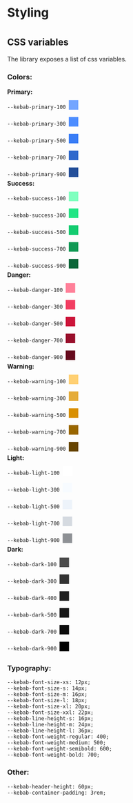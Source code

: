 # Styling
# 
## CSS variables

The library exposes a list of css variables.

### Colors:

**Primary:**  
`--kebab-primary-100` <b style='color: #73a5ff; font-size: 2rem;'>◼</b>  
`--kebab-primary-300` <b style='color: #4c8dff; font-size: 2rem;'>◼</b>  
`--kebab-primary-500` <b style='color: #397df6; font-size: 2rem;'>◼</b>  
`--kebab-primary-700` <b style='color: #2f68cc; font-size: 2rem;'>◼</b>  
`--kebab-primary-900` <b style='color: #234e99; font-size: 2rem;'>◼</b>  
**Success:**  
`--kebab-success-100` <b style='color: #80ffbf; font-size: 2rem;'>◼</b>  
`--kebab-success-300` <b style='color: #22e584; font-size: 2rem;'>◼</b>  
`--kebab-success-500` <b style='color: #14cc70; font-size: 2rem;'>◼</b>  
`--kebab-success-700` <b style='color: #0f9954; font-size: 2rem;'>◼</b>  
`--kebab-success-900` <b style='color: #0a6638; font-size: 2rem;'>◼</b>  
**Danger:**  
`--kebab-danger-100` <b style='color: #ff8099; font-size: 2rem;'>◼</b>  
`--kebab-danger-300` <b style='color: #f23d61; font-size: 2rem;'>◼</b>  
`--kebab-danger-500` <b style='color: #cc1439; font-size: 2rem;'>◼</b>  
`--kebab-danger-700` <b style='color: #990f2b; font-size: 2rem;'>◼</b>  
`--kebab-danger-900` <b style='color: #660a1d; font-size: 2rem;'>◼</b>  
**Warning:**  
`--kebab-warning-100` <b style='color: #ffd073; font-size: 2rem;'>◼</b>  
`--kebab-warning-300` <b style='color: #e5ac39; font-size: 2rem;'>◼</b>  
`--kebab-warning-500` <b style='color: #d99000; font-size: 2rem;'>◼</b>  
`--kebab-warning-700` <b style='color: #960; font-size: 2rem;'>◼</b>  
`--kebab-warning-900` <b style='color: #640; font-size: 2rem;'>◼</b>  
**Light:**  
`--kebab-light-100` <b style='color: #fff; font-size: 2rem;'>◼</b>  
`--kebab-light-300` <b style='color: #f7fbff; font-size: 2rem;'>◼</b>  
`--kebab-light-500` <b style='color: #edf3fa; font-size: 2rem;'>◼</b>  
`--kebab-light-700` <b style='color: #d5dae0; font-size: 2rem;'>◼</b>  
`--kebab-light-900` <b style='color: #8d9094; font-size: 2rem;'>◼</b>  
**Dark:**  
`--kebab-dark-100` <b style='color: #4c4c4c; font-size: 2rem;'>◼</b>  
`--kebab-dark-300` <b style='color: #333; font-size: 2rem;'>◼</b>  
`--kebab-dark-400` <b style='color: #212121; font-size: 2rem;'>◼</b>  
`--kebab-dark-500` <b style='color: #171717; font-size: 2rem;'>◼</b>  
`--kebab-dark-700` <b style='color: #0d0d0d; font-size: 2rem;'>◼</b>  
`--kebab-dark-900` <b style='color: #000; font-size: 2rem;'>◼</b>  

### Typography:  
`--kebab-font-size-xs: 12px;`  
`--kebab-font-size-s: 14px;`  
`--kebab-font-size-m: 16px;`  
`--kebab-font-size-l: 18px;`  
`--kebab-font-size-xl: 20px;`  
`--kebab-font-size-xxl: 22px;`  
`--kebab-line-height-s: 16px;`  
`--kebab-line-height-m: 24px;`  
`--kebab-line-height-l: 36px;`  
`--kebab-font-weight-regular: 400;`  
`--kebab-font-weight-medium: 500;`  
`--kebab-font-weight-semibold: 600;`  
`--kebab-font-weight-bold: 700;`  

### Other:
`--kebab-header-height: 60px;`  
`--kebab-container-padding: 3rem;`
